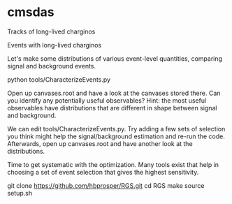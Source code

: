 # cmsdas


Tracks of long-lived charginos



Events with long-lived charginos

Let's make some distributions of various event-level quantities, comparing signal and background events. 

python tools/CharacterizeEvents.py

Open up canvases.root and have a look at the canvases stored there. Can you identify any potentially useful observables? Hint: the most useful observables have distributions that are different in shape between signal and background.

We can edit tools/CharacterizeEvents.py. Try adding a few sets of selection you think might help the signal/background estimation and re-run the code. Afterwards, open up canvases.root and have another look at the distributions.


Time to get systematic with the optimization. Many tools exist that help in choosing a set of event selection that gives the highest sensitivity. 

git clone https://github.com/hbprosper/RGS.git
cd RGS
make
source setup.sh
